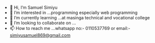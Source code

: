 - 👋 Hi, I’m Samuel Simiyu
- 👀 I’m interested in ...programming especially web programming
- 🌱 I’m currently learning ...at masinga technical and vocational college
- 💞️ I’m looking to collaborate on ...
- 📫 How to reach me ...whatsapp no:- 0110537769 or email:- simiyusamuel869@gmail.com

<!---
simiyu-samuel/simiyu-samuel is a ✨ special ✨ repository because its `README.md` (this file) appears on your GitHub profile.
You can click the Preview link to take a look at your changes.
--->
